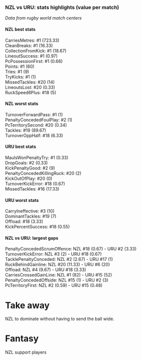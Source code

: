 ### NZL vs URU: stats highlights (value per match)

_Data from rugby world match centers_

#### NZL best stats

CarriesMetres: #1 (723.33)  
CleanBreaks: #1 (16.33)  
CollectionFromKick: #1 (18.67)  
LineoutSuccess: #1 (0.97)  
PcPossessionFirst: #1 (0.66)  
Points: #1 (60)  
Tries: #1 (9)  
TryKicks: #1 (1)  
MissedTackles: #20 (14)  
LineoutsLost: #20 (0.33)  
RuckSpeed6Plus: #18 (5)

#### NZL worst stats

TurnoverForwardPass: #1 (1)  
PenaltyConcededFoulPlay: #2 (1)  
PcTerritorySecond: #20 (0.34)  
Tackles: #19 (89.67)  
TurnoverOppHalf: #18 (6.33)

#### URU best stats

MaulsWonPenaltyTry: #1 (0.33)  
DropGoals: #2 (0.33)  
KickPenaltyGood: #2 (9)  
PenaltyConcededKillingRuck: #20 (2)  
KickOutOfPlay: #20 (0)  
TurnoverKickError: #18 (0.67)  
MissedTackles: #16 (17.33)

#### URU worst stats

CarryIneffective: #3 (10)  
DominantTackles: #19 (7)  
Offload: #18 (3.33)  
KickPercentSuccess: #18 (0.55)

#### NZL vs URU: largest gaps

PenaltyConcededScrumOffence: NZL #18 (0.67) - URU #2 (3.33)  
TurnoverKickError: NZL #3 (2) - URU #18 (0.67)  
TacklePenaltyConceded: NZL #2 (2.67) - URU #17 (1)  
RuckBehindGainline: NZL #20 (11.33) - URU #6 (20)  
Offload: NZL #4 (9.67) - URU #18 (3.33)  
CarriesCrossedGainLine: NZL #1 (82) - URU #15 (52)  
PenaltyConcededOffside: NZL #15 (1) - URU #2 (3)  
PcTerritoryFirst: NZL #2 (0.59) - URU #15 (0.48)

# Take away

NZL to dominate without having to send the ball wide.

# Fantasy

NZL support players
